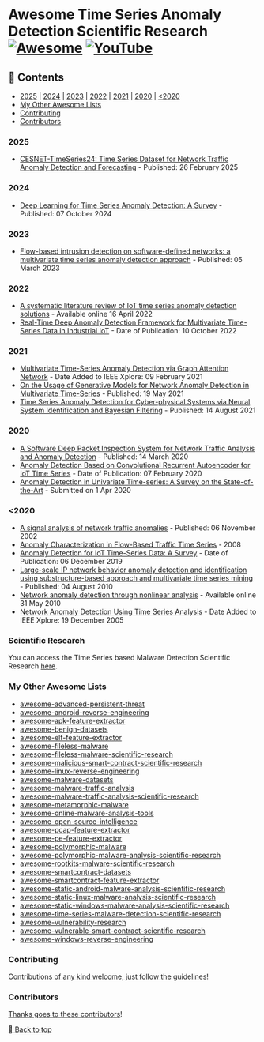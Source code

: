 # Awesome Time Series Anomaly Detection Scientific Research [![Awesome](https://awesome.re/badge.svg)](https://awesome.re) [![YouTube](https://img.shields.io/badge/YouTube-%23FF0000.svg?style=for-the-badge&logo=YouTube&logoColor=white)](https://youtube.com/playlist?list=PL9V4Zu3RroiXQauY75RPdqGFZfG0wRq1j&si=iP6JUOl0zw1Bzhs0)

## 📖 Contents
- [2025](#2025) | [2024](#2024) | [2023](#2023) | [2022](#2022) | [2021](#2021) | [2020](#2020) | [<2020](#2020-1)
- [My Other Awesome Lists](#my-other-awesome-lists)
- [Contributing](#contributing)
- [Contributors](#contributors)

### 2025
- [CESNET-TimeSeries24: Time Series Dataset for Network Traffic Anomaly Detection and Forecasting](https://www.nature.com/articles/s41597-025-04603-x) - Published: 26 February 2025

### 2024
- [Deep Learning for Time Series Anomaly Detection: A Survey](https://dl.acm.org/doi/full/10.1145/3691338) - Published: 07 October 2024

### 2023
- [Flow-based intrusion detection on software-defined networks: a multivariate time series anomaly detection approach](https://link.springer.com/article/10.1007/s00521-023-08376-5) - Published: 05 March 2023

### 2022
- [A systematic literature review of IoT time series anomaly detection solutions](https://www.sciencedirect.com/science/article/pii/S0167739X22001285) - Available online 16 April 2022
- [Real-Time Deep Anomaly Detection Framework for Multivariate Time-Series Data in Industrial IoT](https://ieeexplore.ieee.org/abstract/document/9915308) - Date of Publication: 10 October 2022

### 2021
- [Multivariate Time-Series Anomaly Detection via Graph Attention Network](https://ieeexplore.ieee.org/abstract/document/9338317) - Date Added to IEEE Xplore: 09 February 2021
- [On the Usage of Generative Models for Network Anomaly Detection in Multivariate Time-Series](https://dl.acm.org/doi/abs/10.1145/3466826.3466843) - Published: 19 May 2021
- [Time Series Anomaly Detection for Cyber-physical Systems via Neural System Identification and Bayesian Filtering](https://dl.acm.org/doi/abs/10.1145/3447548.3467137) - Published: 14 August 2021

### 2020
- [A Software Deep Packet Inspection System for Network Traffic Analysis and Anomaly Detection](https://www.mdpi.com/1424-8220/20/6/1637) - Published: 14 March 2020
- [Anomaly Detection Based on Convolutional Recurrent Autoencoder for IoT Time Series](https://ieeexplore.ieee.org/abstract/document/8986829) - Date of Publication: 07 February 2020
- [Anomaly Detection in Univariate Time-series: A Survey on the State-of-the-Art](https://arxiv.org/abs/2004.00433) - Submitted on 1 Apr 2020

### <2020
- [A signal analysis of network traffic anomalies](https://dl.acm.org/doi/abs/10.1145/637201.637210) - Published: 06 November 2002
- [Anomaly Characterization in Flow-Based Traffic Time Series](https://link.springer.com/chapter/10.1007/978-3-540-87357-0_2) - 2008
- [Anomaly Detection for IoT Time-Series Data: A Survey](https://ieeexplore.ieee.org/abstract/document/8926446) - Date of Publication: 06 December 2019
- [Large-scale IP network behavior anomaly detection and identification using substructure-based approach and multivariate time series mining](https://link.springer.com/article/10.1007/s11235-010-9384-1) - Published: 04 August 2010
- [Network anomaly detection through nonlinear analysis](https://www.sciencedirect.com/science/article/pii/S0167404810000362) - Available online 31 May 2010
- [Network Anomaly Detection Using Time Series Analysis](https://ieeexplore.ieee.org/abstract/document/1559894) - Date Added to IEEE Xplore: 19 December 2005

### Scientific Research
You can access the Time Series based Malware Detection Scientific Research [here](https://github.com/cybersecurity-dev/awesome-time-series-malware-detection-scientific-research).

### My Other Awesome Lists

* [awesome-advanced-persistent-threat](https://github.com/cybersecurity-dev/awesome-advanced-persistent-threat)
* [awesome-android-reverse-engineering](https://github.com/cybersecurity-dev/awesome-android-reverse-engineering)
* [awesome-apk-feature-extractor](https://github.com/cybersecurity-dev/awesome-apk-feature-extractor)
* [awesome-benign-datasets](https://github.com/cybersecurity-dev/awesome-benign-datasets)
* [awesome-elf-feature-extractor](https://github.com/cybersecurity-dev/awesome-elf-feature-extractor)
* [awesome-fileless-malware](https://github.com/cybersecurity-dev/awesome-fileless-malware)
* [awesome-fileless-malware-scientific-research](https://github.com/cybersecurity-dev/awesome-fileless-malware-scientific-research)
* [awesome-malicious-smart-contract-scientific-research](https://github.com/cybersecurity-dev/awesome-malicious-smart-contract-scientific-research)
* [awesome-linux-reverse-engineering](https://github.com/cybersecurity-dev/awesome-linux-reverse-engineering/)
* [awesome-malware-datasets](https://github.com/cybersecurity-dev/awesome-malware-datasets)
* [awesome-malware-traffic-analysis](https://github.com/cybersecurity-dev/awesome-malware-traffic-analysis)
* [awesome-malware-traffic-analysis-scientific-research](https://github.com/cybersecurity-dev/awesome-malware-traffic-analysis-scientific-research)
* [awesome-metamorphic-malware](https://github.com/cybersecurity-dev/awesome-metamorphic-malware)
* [awesome-online-malware-analysis-tools](https://github.com/cybersecurity-dev/awesome-online-malware-analysis-tools)
* [awesome-open-source-intelligence](https://github.com/cybersecurity-dev/awesome-open-source-intelligence)
* [awesome-pcap-feature-extractor](https://github.com/cybersecurity-dev/awesome-pcap-feature-extractor)
* [awesome-pe-feature-extractor](https://github.com/cybersecurity-dev/awesome-pe-feature-extractor)
* [awesome-polymorphic-malware](https://github.com/cybersecurity-dev/awesome-polymorphic-malware)
* [awesome-polymorphic-malware-analysis-scientific-research](https://github.com/cybersecurity-dev/awesome-polymorphic-malware-analysis-scientific-research)
* [awesome-rootkits-malware-scientific-research](https://github.com/cybersecurity-dev/awesome-rootkits-malware-scientific-research)
* [awesome-smartcontract-datasets](https://github.com/cybersecurity-dev/awesome-smartcontract-datasets)
* [awesome-smartcontract-feature-extractor](https://github.com/cybersecurity-dev/awesome-smartcontract-feature-extractor)
* [awesome-static-android-malware-analysis-scientific-research](https://github.com/cybersecurity-dev/awesome-static-android-malware-analysis-scientific-research)
* [awesome-static-linux-malware-analysis-scientific-research](https://github.com/cybersecurity-dev/awesome-static-linux-malware-analysis-scientific-research)
* [awesome-static-windows-malware-analysis-scientific-research](https://github.com/cybersecurity-dev/awesome-static-windows-malware-analysis-scientific-research)
* [awesome-time-series-malware-detection-scientific-research](https://github.com/cybersecurity-dev/awesome-time-series-malware-detection-scientific-research)
* [awesome-vulnerability-research](https://github.com/cybersecurity-dev/awesome-vulnerability-research)
* [awesome-vulnerable-smart-contract-scientific-research](https://github.com/cybersecurity-dev/awesome-vulnerable-smart-contract-scientific-research)
* [awesome-windows-reverse-engineering](https://github.com/cybersecurity-dev/awesome-windows-reverse-engineering)

### Contributing

[Contributions of any kind welcome, just follow the guidelines](contributing.md)!

### Contributors

[Thanks goes to these contributors](https://github.com/cybersecurity-dev/awesome-time-series-anomaly-detection-scientific-research/graphs/contributors)!

[🔼 Back to top](#awesome-time-series-anomaly-detection-scientific-research-)
